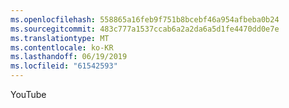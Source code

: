 ```yaml
---
ms.openlocfilehash: 558865a16feb9f751b8bcebf46a954afbeba0b24
ms.sourcegitcommit: 483c777a1537ccab6a2a2da6a5d1fe4470dd0e7e
ms.translationtype: MT
ms.contentlocale: ko-KR
ms.lasthandoff: 06/19/2019
ms.locfileid: "61542593"
---
```

YouTube